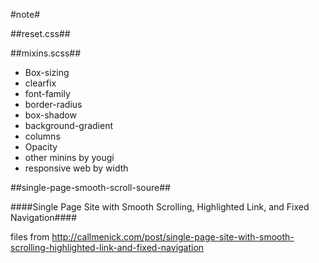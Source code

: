 #note#

##reset.css##

##mixins.scss##

-   Box-sizing
-   clearfix
-   font-family
-   border-radius
-   box-shadow
-   background-gradient
-   columns
-   Opacity
-   other minins by yougi
-   responsive web by width

##single-page-smooth-scroll-soure##

####Single Page Site with Smooth Scrolling, Highlighted Link, and Fixed Navigation####

files from http://callmenick.com/post/single-page-site-with-smooth-scrolling-highlighted-link-and-fixed-navigation
